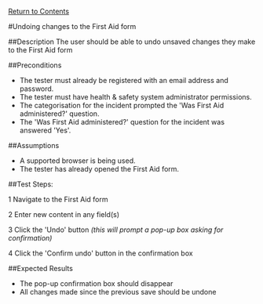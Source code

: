 [Return to Contents](https://github.com/infojam-james/test-cases/blob/master/Contents.md)

#Undoing changes to the First Aid form

##Description
The user should be able to undo unsaved changes they make to the First Aid form

##Preconditions
+ The tester must already be registered with an email address and password.
+ The tester must have health & safety system administrator permissions.
+ The categorisation for the incident prompted the 'Was First Aid administered?' question.
+ The 'Was First Aid administered?' question for the incident was answered 'Yes'.

##Assumptions
+ A supported browser is being used.
+ The tester has already opened the First Aid form.

##Test Steps:

1 Navigate to the First Aid form

2 Enter new content in any field(s)

3 Click the 'Undo' button *(this will prompt a pop-up box asking for confirmation)*

4 Click the 'Confirm undo' button in the confirmation box

##Expected Results
+ The pop-up confirmation box should disappear
+ All changes made since the previous save should be undone
